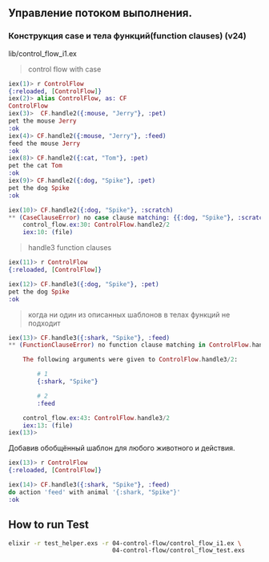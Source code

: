 ## Управление потоком выполнения.

### Конструкция case и тела функций(function clauses) (v24)

lib/control_flow_i1.ex

> control flow with case

```elixir
iex(1)> r ControlFlow
{:reloaded, [ControlFlow]}
iex(2)> alias ControlFlow, as: CF
ControlFlow
iex(3)>  CF.handle2({:mouse, "Jerry"}, :pet)
pet the mouse Jerry
:ok
iex(4)> CF.handle2({:mouse, "Jerry"}, :feed)
feed the mouse Jerry
:ok
iex(8)> CF.handle2({:cat, "Tom"}, :pet)
pet the cat Tom
:ok
iex(9)> CF.handle2({:dog, "Spike"}, :pet)
pet the dog Spike
:ok

iex(10)> CF.handle2({:dog, "Spike"}, :scratch)
** (CaseClauseError) no case clause matching: {{:dog, "Spike"}, :scratch}
    control_flow.ex:30: ControlFlow.handle2/2
    iex:10: (file)
```

> handle3 function clauses
```elixir
iex(11)> r ControlFlow
{:reloaded, [ControlFlow]}

iex(12)> CF.handle3({:dog, "Spike"}, :pet)
pet the dog Spike
:ok
```


> когда ни один из описанных шаблонов в телах функций не подходит

```elixir
iex(13)> CF.handle3({:shark, "Spike"}, :feed)
** (FunctionClauseError) no function clause matching in ControlFlow.handle3/2

    The following arguments were given to ControlFlow.handle3/2:

        # 1
        {:shark, "Spike"}

        # 2
        :feed

    control_flow.ex:43: ControlFlow.handle3/2
    iex:13: (file)
iex(13)>

```

Добавив обобщённый шаблон для любого животного и действия.
```elixir
iex(13)> r ControlFlow
{:reloaded, [ControlFlow]}

iex(14)> CF.handle3({:shark, "Spike"}, :feed)
do action 'feed' with animal '{:shark, "Spike"}'
:ok
```

## How to run Test

```sh
elixir -r test_helper.exs -r 04-control-flow/control_flow_i1.ex \
                             04-control-flow/control_flow_test.exs
```

